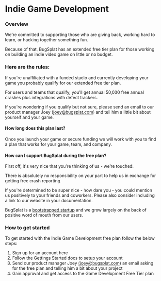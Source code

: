 # Indie Game Development

### Overview

We're committed to supporting those who are giving back, working hard to learn, or hacking together something fun.

Because of that, BugSplat has an extended free tier plan for those working on building an indie video game on little or no budget.

### Here are the rules:

If you're unaffiliated with a funded studio and currently developing your game you probably qualify for our extended free tier plan.

For users and teams that qualify, you'll get annual 50,000 free annual crashes plus integrations with defect trackers.

If you're wondering if you qualify but not sure, please send an email to our product manager Joey \(joey@bugsplat.com\) and tell him a little bit about yourself and your game.

#### How long does this plan last?

Once you launch your game or secure funding we will work with you to find a plan that works for your game, team, and company.

#### How can I support BugSplat during the free plan?

First off, it's very nice that you're thinking of us - we're touched.  

There is absolutely no responsibility on your part to help us in exchange for getting free crash reporting.  

If you're determined to be super nice - how dare you - you could mention us positively to your friends and coworkers.  Please also consider including a link to our website in your documentation.

BugSplat is a [bootstrapped startup](https://www.bugsplat.com/about/) and we grow largely on the back of positive word of mouth from our users.

### How to get started

To get started with the Indie Game Development free plan follow the below steps: 

1. Sign up for an account here
2. Follow the Gettings Started docs to setup your account
3. Send our product manager Joey [\(joey@bugsplat.com](mailto:joey@bugsplat.com)\) an email asking for the free plan and telling him a bit about your project 
4. Gain approval and get access to the Game Development Free Tier plan

